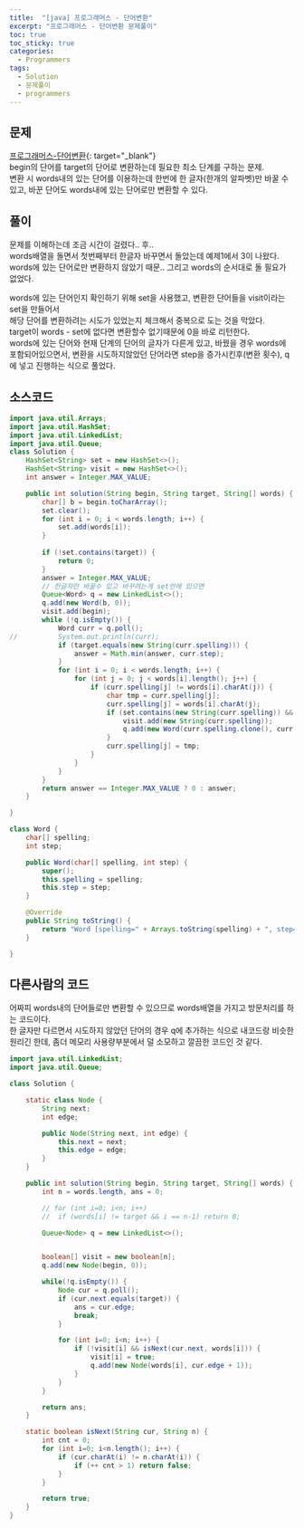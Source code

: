 ```yaml
---
title:  "[java] 프로그래머스 - 단어변환"
excerpt: "프로그래머스 - 단어변환 문제풀이"
toc: true
toc_sticky: true
categories:
  - Programmers
tags:
  - Solution
  - 문제풀이
  - programmers
---
```

## 문제  
[프로그래머스-단어변환](https://programmers.co.kr/learn/courses/30/lessons/43163?language=java){: target="_blank"}  
begin의 단어를 target의 단어로 변환하는데 필요한 최소 단계를 구하는 문제.  
변환 시 words내의 있는 단어를 이용하는데 한번에 한 글자(한개의 알파벳)만 바꿀 수 있고, 바꾼 단어도 words내에 있는 단어로만 변환할 수 있다.  


## 풀이  
문제를 이해하는데 조금 시간이 걸렸다.. 후..  
words배열을 돌면서 첫번째부터 한글자 바꾸면서 돌았는데 예제1에서 3이 나왔다.  
words에 있는 단어로만 변환하지 않았기 때문.. 그리고 words의 순서대로 돌 필요가 없었다.


words에 있는 단어인지 확인하기 위해 set을 사용했고, 변환한 단어들을 visit이라는 set을 만들어서  
해당 단어를 변환하려는 시도가 있었는지 체크해서 중복으로 도는 것을 막았다.  
target이 words - set에 없다면 변환할수 없기때문에 0을 바로 리턴한다.  
words에 있는 단어와 현재 단계의 단어의 글자가 다른게 있고, 바꿨을 경우 words에 포함되어있으면서, 변환을 시도하지않았던 단어라면 step을 증가시킨후(변환 횟수), q에 넣고 진행하는 식으로 풀었다.  


## 소스코드  
```java
import java.util.Arrays;
import java.util.HashSet;
import java.util.LinkedList;
import java.util.Queue;
class Solution {
	HashSet<String> set = new HashSet<>();
	HashSet<String> visit = new HashSet<>();
	int answer = Integer.MAX_VALUE;

	public int solution(String begin, String target, String[] words) {
		char[] b = begin.toCharArray();
		set.clear();
		for (int i = 0; i < words.length; i++) {
			set.add(words[i]);
		}
		
		if (!set.contains(target)) {
			return 0;
		}
		answer = Integer.MAX_VALUE;
		// 한글자만 바꿀수 있고 바꾸려는게 set안에 있으면
		Queue<Word> q = new LinkedList<>();
		q.add(new Word(b, 0));
		visit.add(begin);
		while (!q.isEmpty()) {
			Word curr = q.poll();
//			System.out.println(curr);
			if (target.equals(new String(curr.spelling))) {
				answer = Math.min(answer, curr.step);
			}
			for (int i = 0; i < words.length; i++) {
				for (int j = 0; j < words[i].length(); j++) {
					if (curr.spelling[j] != words[i].charAt(j)) {
						char tmp = curr.spelling[j];
						curr.spelling[j] = words[i].charAt(j);
						if (set.contains(new String(curr.spelling)) && !visit.contains(new String(curr.spelling))) {
							visit.add(new String(curr.spelling));
							q.add(new Word(curr.spelling.clone(), curr.step + 1));
						}
						curr.spelling[j] = tmp;
					}
				}
			}
		}
		return answer == Integer.MAX_VALUE ? 0 : answer;
	}

}

class Word {
	char[] spelling;
	int step;

	public Word(char[] spelling, int step) {
		super();
		this.spelling = spelling;
		this.step = step;
	}

	@Override
	public String toString() {
		return "Word [spelling=" + Arrays.toString(spelling) + ", step=" + step + "]";
	}

}
```

## 다른사람의 코드  
어짜피 words내의 단어들로만 변환할 수 있으므로 words배열을 가지고 방문처리를 하는 코드이다.  
한 글자만 다르면서 시도하지 않았던 단어의 경우 q에 추가하는 식으로 내코드랑 비슷한 원리긴 한데,
좀더 메모리 사용량부분에서 덜 소모하고 깔끔한 코드인 것 같다.  
```java
import java.util.LinkedList;
import java.util.Queue;

class Solution {

    static class Node {
        String next;
        int edge;

        public Node(String next, int edge) {
            this.next = next;
            this.edge = edge;
        }
    }

    public int solution(String begin, String target, String[] words) {
        int n = words.length, ans = 0;

        // for (int i=0; i<n; i++)
        //  if (words[i] != target && i == n-1) return 0;

        Queue<Node> q = new LinkedList<>();


        boolean[] visit = new boolean[n];
        q.add(new Node(begin, 0));

        while(!q.isEmpty()) {
            Node cur = q.poll();
            if (cur.next.equals(target)) {
                ans = cur.edge;
                break;
            }

            for (int i=0; i<n; i++) {
                if (!visit[i] && isNext(cur.next, words[i])) {
                    visit[i] = true;
                    q.add(new Node(words[i], cur.edge + 1));
                }
            }
        }

        return ans;
    }

    static boolean isNext(String cur, String n) {
        int cnt = 0;
        for (int i=0; i<n.length(); i++) {
            if (cur.charAt(i) != n.charAt(i)) {
                if (++ cnt > 1) return false;
            }
        }

        return true;
    }    
}
```
